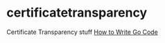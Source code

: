 certificatetransparency
=======================

Certificate Transparency stuff
[How to Write Go Code](http://golang.org/doc/code.html)
